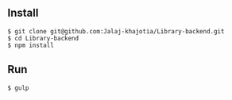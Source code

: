 
Install
-------

`$ git clone git@github.com:Jalaj-khajotia/Library-backend.git`  
`$ cd Library-backend`  
`$ npm install`

Run
---

`$ gulp`
